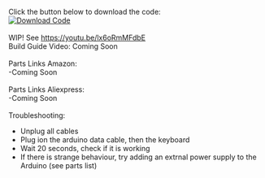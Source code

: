 Click the button below to download the code:<br>
 [![Download Code](https://img.shields.io/badge/Download-.ino-blue?style=for-the-badge&logo=github)](https://github.com/Max1makes/GamingPedalKeyboard/releases/download/V1.0/PedalKeyboard_Leonardo_RotaryEncoder.ino)
<br>
<br>
WIP! See https://youtu.be/lx6oRmMFdbE<br>
Build Guide Video: Coming Soon<br>
<br>
Parts Links Amazon:<br>
  -Coming Soon<br>
<br>
Parts Links Aliexpress:<br>
  -Coming Soon<br>
<br>
Troubleshooting:<br>
 - Unplug all cables
 - Plug ion the arduino data cable, then the keyboard
 - Wait 20 seconds, check if it is working
 - If there is strange behaviour, try adding an extrnal power supply to the Arduino (see parts list)
